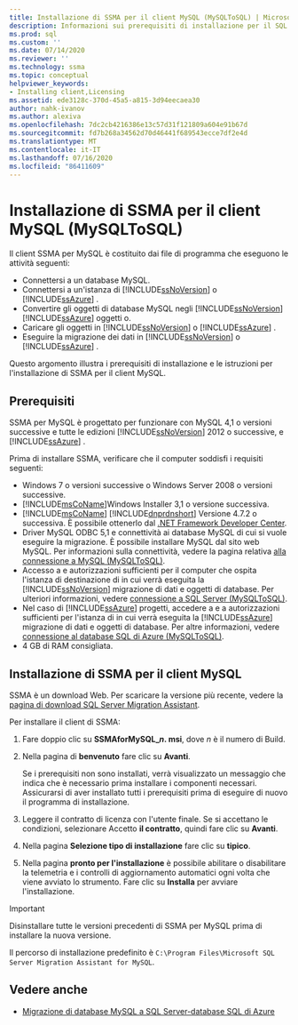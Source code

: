 ```yaml
---
title: Installazione di SSMA per il client MySQL (MySQLToSQL) | Microsoft Docs
description: Informazioni sui prerequisiti di installazione per il SQL Server Migration Assistant (SSMA) per il client MySQL e su come installare.
ms.prod: sql
ms.custom: ''
ms.date: 07/14/2020
ms.reviewer: ''
ms.technology: ssma
ms.topic: conceptual
helpviewer_keywords:
- Installing client,Licensing
ms.assetid: ede3128c-370d-45a5-a815-3d94eecaea30
author: nahk-ivanov
ms.author: alexiva
ms.openlocfilehash: 7dc2cb4216386e13c57d31f121809a604e91b67d
ms.sourcegitcommit: fd7b268a34562d70d46441f689543ecce7df2e4d
ms.translationtype: MT
ms.contentlocale: it-IT
ms.lasthandoff: 07/16/2020
ms.locfileid: "86411609"
---
```

# <a name="installing-ssma-for-mysql-client-mysqltosql"></a>Installazione di SSMA per il client MySQL (MySQLToSQL)

Il client SSMA per MySQL è costituito dai file di programma che eseguono le attività seguenti:

- Connettersi a un database MySQL.  
- Connettersi a un'istanza di [!INCLUDE[ssNoVersion](../../includes/ssnoversion-md.md)] o [!INCLUDE[ssAzure](../../includes/ssazure_md.md)] .
- Convertire gli oggetti di database MySQL negli [!INCLUDE[ssNoVersion](../../includes/ssnoversion-md.md)] [!INCLUDE[ssAzure](../../includes/ssazure_md.md)] oggetti o.
- Caricare gli oggetti in [!INCLUDE[ssNoVersion](../../includes/ssnoversion-md.md)] o [!INCLUDE[ssAzure](../../includes/ssazure_md.md)] .
- Eseguire la migrazione dei dati in [!INCLUDE[ssNoVersion](../../includes/ssnoversion-md.md)] o [!INCLUDE[ssAzure](../../includes/ssazure_md.md)] .

Questo argomento illustra i prerequisiti di installazione e le istruzioni per l'installazione di SSMA per il client MySQL.

## <a name="prerequisites"></a>Prerequisiti

SSMA per MySQL è progettato per funzionare con MySQL 4,1 o versioni successive e tutte le edizioni [!INCLUDE[ssNoVersion](../../includes/ssnoversion-md.md)] 2012 o successive, e [!INCLUDE[ssAzure](../../includes/ssazure_md.md)] .

Prima di installare SSMA, verificare che il computer soddisfi i requisiti seguenti:

- Windows 7 o versioni successive o Windows Server 2008 o versioni successive.
- [!INCLUDE[msCoName](../../includes/msconame_md.md)]Windows Installer 3,1 o versione successiva.
- [!INCLUDE[msCoName](../../includes/msconame_md.md)] [!INCLUDE[dnprdnshort](../../includes/dnprdnshort_md.md)] Versione 4.7.2 o successiva. È possibile ottenerlo dal [.NET Framework Developer Center](https://go.microsoft.com/fwlink/?LinkId=48882).
- Driver MySQL ODBC 5,1 e connettività ai database MySQL di cui si vuole eseguire la migrazione. È possibile installare MySQL dal sito web MySQL. Per informazioni sulla connettività, vedere la pagina relativa [alla connessione a MySQL &#40;MySQLToSQL&#41;](../../ssma/mysql/connecting-to-mysql-mysqltosql.md).
- Accesso a e autorizzazioni sufficienti per il computer che ospita l'istanza di destinazione di in cui verrà eseguita la [!INCLUDE[ssNoVersion](../../includes/ssnoversion-md.md)] migrazione di dati e oggetti di database. Per ulteriori informazioni, vedere [connessione a SQL Server &#40;MySQLToSQL&#41;](../../ssma/mysql/connecting-to-sql-server-mysqltosql.md).
- Nel caso di [!INCLUDE[ssAzure](../../includes/ssazure_md.md)] progetti, accedere a e a autorizzazioni sufficienti per l'istanza di in cui verrà eseguita la [!INCLUDE[ssAzure](../../includes/ssazure_md.md)] migrazione di dati e oggetti di database. Per altre informazioni, vedere [connessione al database SQL di Azure &#40;MySQLToSQL&#41;](../../ssma/mysql/connecting-to-azure-sql-db-mysqltosql.md).
- 4 GB di RAM consigliata.

## <a name="installing-ssma-for-mysql-client"></a>Installazione di SSMA per il client MySQL

SSMA è un download Web. Per scaricare la versione più recente, vedere la [pagina di download SQL Server Migration Assistant](https://aka.ms/ssmaformysql).

Per installare il client di SSMA:

1. Fare doppio clic su **SSMAforMySQL_*n*. msi**, dove *n* è il numero di Build.
2. Nella pagina di **benvenuto** fare clic su **Avanti**.

   Se i prerequisiti non sono installati, verrà visualizzato un messaggio che indica che è necessario prima installare i componenti necessari. Assicurarsi di aver installato tutti i prerequisiti prima di eseguire di nuovo il programma di installazione.

3. Leggere il contratto di licenza con l'utente finale. Se si accettano le condizioni, selezionare Accetto **il contratto**, quindi fare clic su **Avanti**.
4. Nella pagina **Selezione tipo di installazione** fare clic su **tipico**.
5. Nella pagina **pronto per l'installazione** è possibile abilitare o disabilitare la telemetria e i controlli di aggiornamento automatici ogni volta che viene avviato lo strumento. Fare clic su **Installa** per avviare l'installazione.

> [!IMPORTANT]
> Disinstallare tutte le versioni precedenti di SSMA per MySQL prima di installare la nuova versione.

Il percorso di installazione predefinito è `C:\Program Files\Microsoft SQL Server Migration Assistant for MySQL`.

## <a name="see-also"></a>Vedere anche

- [Migrazione di database MySQL a SQL Server-database SQL di Azure](../../ssma/mysql/migrating-mysql-databases-to-sql-server-azure-sql-db-mysqltosql.md)  
